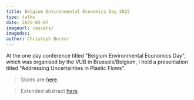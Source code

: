 ```yaml
---
title: Belgium Environmental Economics Day 2025
type: talks
date: 2025-02-07
imageurl: /assets/
imagedsc:    
author: Christoph Becker
---
```



At the one day conference titled "Belgium Environmental Economics Day", which was organised by the VUB in Brussels/Belgium, I held a presentation titled "Addressing Uncertainties in Plastic Flows".

> Slides are [here](/assets/talks/talks_BEED25.pdf).

> Extended abstract [here](/assets/docs/PlasticModel_Abstract_BEED25.pdf).

